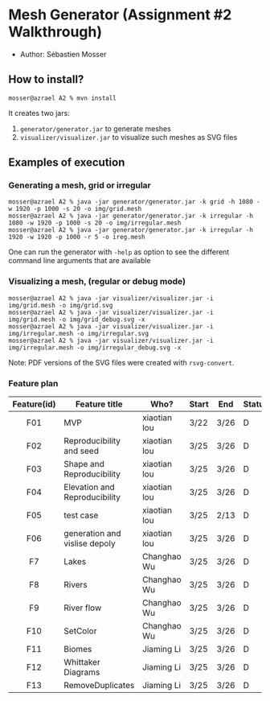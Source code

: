 # Mesh Generator (Assignment #2 Walkthrough)

  - Author: Sébastien Mosser

## How to install?

```
mosser@azrael A2 % mvn install
```

It creates two jars:

  1. `generator/generator.jar` to generate meshes
  2. `visualizer/visualizer.jar` to visualize such meshes as SVG files

## Examples of execution

### Generating a mesh, grid or irregular

```
mosser@azrael A2 % java -jar generator/generator.jar -k grid -h 1080 -w 1920 -p 1000 -s 20 -o img/grid.mesh
mosser@azrael A2 % java -jar generator/generator.jar -k irregular -h 1080 -w 1920 -p 1000 -s 20 -o img/irregular.mesh
mosser@azrael A2 % java -jar generator/generator.jar -k irregular -h 1920 -w 1920 -p 1000 -r 5 -o ireg.mesh
```

One can run the generator with `-help` as option to see the different command line arguments that are available

### Visualizing a mesh, (regular or debug mode)

```
mosser@azrael A2 % java -jar visualizer/visualizer.jar -i img/grid.mesh -o img/grid.svg          
mosser@azrael A2 % java -jar visualizer/visualizer.jar -i img/grid.mesh -o img/grid_debug.svg -x
mosser@azrael A2 % java -jar visualizer/visualizer.jar -i img/irregular.mesh -o img/irregular.svg   
mosser@azrael A2 % java -jar visualizer/visualizer.jar -i img/irregular.mesh -o img/irregular_debug.svg -x
```

Note: PDF versions of the SVG files were created with `rsvg-convert`.
### Feature plan
| Feature(id) | Feature title | Who? | Start | End | Status |
|:--:|---------------|------|-------|-----|--------|
|F01 | MVP| xiaotian lou | 3/22 | 3/26 | D |
|F02 | Reproducibility and seed| xiaotian lou | 3/25 | 3/26 | D |
|F03 | Shape and Reproducibility| xiaotian lou | 3/25| 3/26 | D |
|F04 | Elevation and Reproducibility| xiaotian lou | 3/25 | 3/26 | D |
|F05 | test case| xiaotian lou | 3/25 | 2/13 | D |
|F06 | generation and vislise depoly| xiaotian lou | 3/25 | 3/26 | D |
|F7 | Lakes| Changhao Wu | 3/25 | 3/26 | D |
|F8 | Rivers| Changhao Wu | 3/25 | 3/26 | D |
|F9 | River flow| Changhao Wu | 3/25 | 3/26 | D |
|F10 | SetColor| Changhao Wu | 3/25 | 3/26 | D |
|F11 |Biomes| Jiaming Li | 3/25 | 3/26 | D |
|F12| Whittaker Diagrams| Jiaming Li | 3/25 | 3/26 | D |
|F13 | RemoveDuplicates| Jiaming Li| 3/25 | 3/26 | D |


